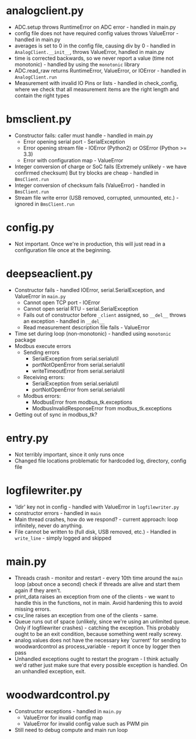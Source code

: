# analogclient.py

- ADC.setup throws RuntimeError on ADC error - handled in main.py
- config file does not have required config values throws ValueError - handled in main.py
- averages is set to 0 in the config file, causing div by 0 - handled in `AnalogClient.__init__`, throws ValueError, handled in main.py
- time is corrected backwards, so we never report a value (time not monotonic) - handled by using the `monotonic` library
- ADC.read_raw returns RuntimeError, ValueError, or IOError - handled in `AnalogClient.run`
- Measurement with invalid IO Pins or lists - handled in check_config, where we check that all measurement items are the right length and contain the right types

# bmsclient.py

- Constructor fails: caller must handle - handled in main.py
	+ Error opening serial port - SerialException
	+ Error opening stream file - IOError (Python2) or OSError (Python >= 3.3)
	+ Error with configuration map - ValueError
- Integer conversion of charge or SoC fails (Extremely unlikely - we have confirmed checksum) But try blocks are cheap - handled in `BmsClient.run`
- Integer conversion of checksum fails (ValueError) - handled in `BmsClient.run`
- Stream file write error (USB removed, corrupted, unmounted, etc.) - ignored in `BmsClient.run`

# config.py

- Not important. Once we're in production, this will just read in a configuration file once at the beginning.

# deepseaclient.py

- Constructor fails - handled IOError, serial.SerialException, and ValueError in `main.py`
	+ Cannot open TCP port - IOError
	+ Cannot open serial RTU - serial.SerialException
	+ Fails out of constructor before `_client` assigned, so `__del__` throws an exception - handled in `__del__`
	+ Read measurement description file fails - ValueError
- Time set during loop (non-monotonic) - handled using `monotonic` package
- Modbus execute errors
	+ Sending errors
		* SerialException from serial.serialutil
		* portNotOpenError from serial.serialutil
		* writeTimeoutError from serial.serialutil
	+ Receiving errors:
		* SerialException from serial.serialutil
		* portNotOpenError from serial.serialutil
	+ Modbus errors:
		* ModbusError from modbus_tk.exceptions
		* ModbusInvalidResponseError from modbus_tk.exceptions
- Getting out of sync in modbus_tk?

# entry.py

- Not terribly important, since it only runs once
- Changed file locations problematic for hardcoded log, directory, config file

# logfilewriter.py

- 'ldir' key not in config - handled with ValueError in `logfilewriter.py`
- constructor errors - handled in `main`
- Main thread crashes, how do we respond? - current approach: loop infinitely, never do anything.
- File cannot be written to (full disk, USB removed, etc.) - Handled in `write_line` - simply logged and skipped

# main.py

- Threads crash - monitor and restart - every 10th time around the `main` loop (about once a second) check if threads are alive and start them again if they aren't.
- print_data raises an exception from one of the clients - we want to handle this in the functions, not in main. Avoid hardening this to avoid missing errors.
- csv_line raises an exception from one of the clients - same.
- Queue runs out of space (unlikely, since we're using an unlimited queue. Only if logfilewriter crashes) - catching the exception. This probably ought to be an exit condition, because something went really screwy.
- analog.values does not have the necessary key 'current' for sending to woodwardcontrol as process_variable - report it once by logger then pass
- Unhandled exceptions ought to restart the program - I think actually we'd rather just make sure that every possible exception is handled. On an unhandled exception, exit.

# woodwardcontrol.py

- Constructor exceptions - handled in `main.py`
	+ ValueError for invalid config map
	+ ValueError for invalid config value such as PWM pin
- Still need to debug compute and main run loop